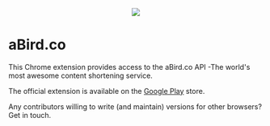 <div align="center" style="margin:30px 0 40px">
	<img src="http://www.analogbird.com/static/img/playground/abird.co.png"/>
</div>

aBird.co
===============

This Chrome extension provides access to the aBird.co API -The world's most awesome content shortening service.

The official extension is available on the [Google Play](https://chrome.google.com/webstore/detail/abirdco/kgkmfoocebmedknekdlnljhfaknmoeoh?hl=en-US) store.

Any contributors willing to write (and maintain) versions for other browsers? Get in touch. 

